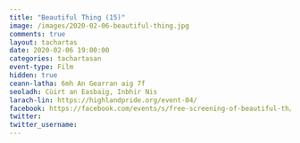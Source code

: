 ```yaml
---
title: "Beautiful Thing (15)"
image: /images/2020-02-06-beautiful-thing.jpg
comments: true
layout: tachartas
date: 2020-02-06 19:00:00
categories: tachartasan
event-type: Film
hidden: true
ceann-latha: 6mh An Gearran aig 7f
seoladh: Cùirt an Easbaig, Inbhir Nis
larach-lin: https://highlandpride.org/event-04/
facebook: https://facebook.com/events/s/free-screening-of-beautiful-th/672853069920350/
twitter:
twitter_username:
---
```


<!--more-->
